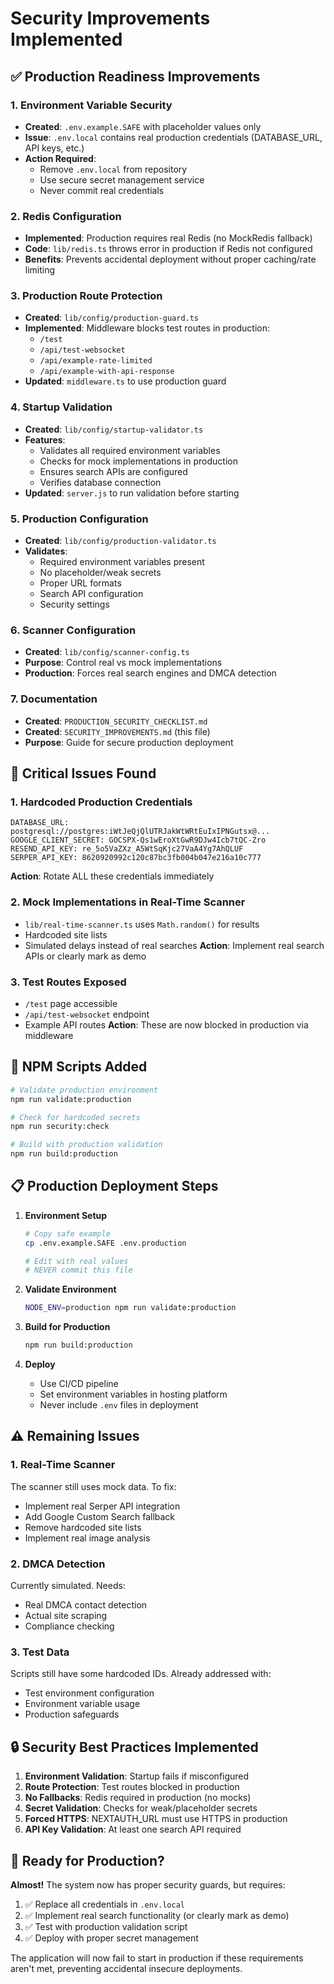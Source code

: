 # Security Improvements Implemented

## ✅ Production Readiness Improvements

### 1. Environment Variable Security
- **Created**: `.env.example.SAFE` with placeholder values only
- **Issue**: `.env.local` contains real production credentials (DATABASE_URL, API keys, etc.)
- **Action Required**: 
  - Remove `.env.local` from repository
  - Use secure secret management service
  - Never commit real credentials

### 2. Redis Configuration
- **Implemented**: Production requires real Redis (no MockRedis fallback)
- **Code**: `lib/redis.ts` throws error in production if Redis not configured
- **Benefits**: Prevents accidental deployment without proper caching/rate limiting

### 3. Production Route Protection
- **Created**: `lib/config/production-guard.ts`
- **Implemented**: Middleware blocks test routes in production:
  - `/test`
  - `/api/test-websocket`
  - `/api/example-rate-limited`
  - `/api/example-with-api-response`
- **Updated**: `middleware.ts` to use production guard

### 4. Startup Validation
- **Created**: `lib/config/startup-validator.ts`
- **Features**:
  - Validates all required environment variables
  - Checks for mock implementations in production
  - Ensures search APIs are configured
  - Verifies database connection
- **Updated**: `server.js` to run validation before starting

### 5. Production Configuration
- **Created**: `lib/config/production-validator.ts`
- **Validates**:
  - Required environment variables present
  - No placeholder/weak secrets
  - Proper URL formats
  - Search API configuration
  - Security settings

### 6. Scanner Configuration
- **Created**: `lib/config/scanner-config.ts`
- **Purpose**: Control real vs mock implementations
- **Production**: Forces real search engines and DMCA detection

### 7. Documentation
- **Created**: `PRODUCTION_SECURITY_CHECKLIST.md`
- **Created**: `SECURITY_IMPROVEMENTS.md` (this file)
- **Purpose**: Guide for secure production deployment

## 🚨 Critical Issues Found

### 1. Hardcoded Production Credentials
```
DATABASE_URL: postgresql://postgres:iWtJeQjQlUTRJakWtWRtEuIxIPNGutsx@...
GOOGLE_CLIENT_SECRET: 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
RESEND_API_KEY: re_5o5VaZXz_A5WtSqKjc27VaA4Yg7AhQLUF
SERPER_API_KEY: 8620920992c120c87bc3fb004b047e216a10c777
```
**Action**: Rotate ALL these credentials immediately

### 2. Mock Implementations in Real-Time Scanner
- `lib/real-time-scanner.ts` uses `Math.random()` for results
- Hardcoded site lists
- Simulated delays instead of real searches
**Action**: Implement real search APIs or clearly mark as demo

### 3. Test Routes Exposed
- `/test` page accessible
- `/api/test-websocket` endpoint
- Example API routes
**Action**: These are now blocked in production via middleware

## 🔧 NPM Scripts Added

```bash
# Validate production environment
npm run validate:production

# Check for hardcoded secrets
npm run security:check

# Build with production validation
npm run build:production
```

## 📋 Production Deployment Steps

1. **Environment Setup**
   ```bash
   # Copy safe example
   cp .env.example.SAFE .env.production
   
   # Edit with real values
   # NEVER commit this file
   ```

2. **Validate Environment**
   ```bash
   NODE_ENV=production npm run validate:production
   ```

3. **Build for Production**
   ```bash
   npm run build:production
   ```

4. **Deploy**
   - Use CI/CD pipeline
   - Set environment variables in hosting platform
   - Never include `.env` files in deployment

## ⚠️ Remaining Issues

### 1. Real-Time Scanner
The scanner still uses mock data. To fix:
- Implement real Serper API integration
- Add Google Custom Search fallback
- Remove hardcoded site lists
- Implement real image analysis

### 2. DMCA Detection
Currently simulated. Needs:
- Real DMCA contact detection
- Actual site scraping
- Compliance checking

### 3. Test Data
Scripts still have some hardcoded IDs. Already addressed with:
- Test environment configuration
- Environment variable usage
- Production safeguards

## 🔒 Security Best Practices Implemented

1. **Environment Validation**: Startup fails if misconfigured
2. **Route Protection**: Test routes blocked in production
3. **No Fallbacks**: Redis required in production (no mocks)
4. **Secret Validation**: Checks for weak/placeholder secrets
5. **Forced HTTPS**: NEXTAUTH_URL must use HTTPS in production
6. **API Key Validation**: At least one search API required

## 🚀 Ready for Production?

**Almost!** The system now has proper security guards, but requires:

1. ✅ Replace all credentials in `.env.local`
2. ✅ Implement real search functionality (or clearly mark as demo)
3. ✅ Test with production validation script
4. ✅ Deploy with proper secret management

The application will now fail to start in production if these requirements aren't met, preventing accidental insecure deployments.
